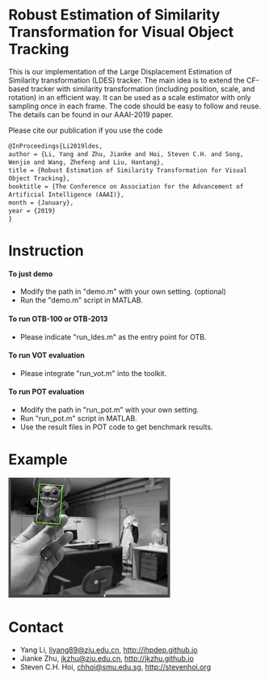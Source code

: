 # Robust Estimation of Similarity Transformation for Visual Object Tracking

This is our implementation of the Large Displacement Estimation of Similarity transformation (LDES) tracker. The main idea is to extend the CF-based tracker with similarity transformation (including position, scale, and rotation) in an efficient way. It can be used as a scale estimator with only sampling once in each frame. The code should be easy to follow and reuse. The details can be found in our AAAI-2019 paper.

Please cite our publication if you use the code
```
@InProceedings{Li2019ldes,
author = {Li, Yang and Zhu, Jianke and Hoi, Steven C.H. and Song, Wenjie and Wang, Zhefeng and Liu, Hantang},
title = {Robust Estimation of Similarity Transformation for Visual Object Tracking},
booktitle = {The Conference on Association for the Advancement of Artificial Intelligence (AAAI)},
month = {January},
year = {2019}
}
```
 
# Instruction
#### To just demo
* Modify the path in "demo.m" with your own setting. (optional)
* Run the "demo.m" script in MATLAB.

#### To run OTB-100 or OTB-2013
* Please indicate "run_ldes.m" as the entry point for OTB.

#### To run VOT evaluation
* Please integrate "run_vot.m" into the toolkit.

#### To run POT evaluation
* Modify the path in "run_pot.m" with your own setting.
* Run "run_pot.m" script in MATLAB.
* Use the result files in POT code to get benchmark results.


# Example
![tracking-example][logo]

[logo]: https://github.com/ihpdep/ihpdep.github.io/raw/master/files/example.gif "tracking-example"

# Contact 
* Yang Li, liyang89@zju.edu.cn, http://ihpdep.github.io
* Jianke Zhu, jkzhu@zju.edu.cn, http://jkzhu.github.io
* Steven C.H. Hoi, chhoi@smu.edu.sg, http://stevenhoi.org
